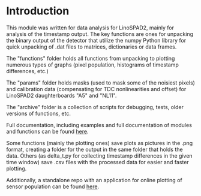 # Introduction

This module was written for data analysis for LinoSPAD2, mainly for
analysis of the timestamp output. The key functions are ones for
unpacking the binary output of the detector that utilize the numpy
Python library for quick unpacking of .dat files to matrices,
dictionaries or data frames.

The "functions" folder holds all functions from unpacking to plotting
numerous types of graphs (pixel population, histograms of timestamp
differences, etc.)

The "params" folder holds masks (used to mask some of the noisiest
pixels) and calibration data (compensating for TDC nonlinearities and
offset) for LinoSPAD2 daughterboards "A5" and "NL11".

The "archive" folder is a collection of scripts for debugging, tests,
older versions of functions, etc.

Full documentation, including examples and full documentation of
modules and functions can be found [here](https://rngkomorebi.github.io/LinoSPAD2/).

Some functions (mainly the plotting ones) save plots as pictures in the
.png format, creating a folder for the output in the same folder that
holds the data. Others (as delta_t.py for collecting timestamp differences
in the given time window) save .csv files with the processed data for
easier and faster plotting.

Additionally, a standalone repo with an application for online plotting
of sensor population can be found [here](https://github.com/rngKomorebi/LinoSPAD2-app).
